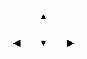 <!DOCTYPE html>
<html lang="pt-br">
<head>
  <meta charset="UTF-8" />
  <title>Corrida de Moto 3D com Obstáculos</title>
  <style>
    body {
      margin: 0;
      overflow: hidden;
    }

    canvas {
      display: block;
    }

    .controls {
      position: absolute;
      bottom: 30px;
      left: 50%;
      transform: translateX(-50%);
      display: flex;
      flex-direction: column;
      gap: 10px;
      z-index: 1;
    }

    .row {
      display: flex;
      justify-content: center;
      gap: 10px;
    }

    .arrow {
      width: 60px;
      height: 60px;
      font-size: 24px;
      font-weight: bold;
      border: none;
      background: rgba(255, 255, 255, 0.8);
      border-radius: 10px;
      cursor: pointer;
    }

    .arrow:active {
      background: rgba(255, 255, 255, 1);
    }
  </style>
</head>
<body>
  <!-- Botões -->
  <div class="controls">
    <div class="row">
      <button class="arrow" id="up">▲</button>
    </div>
    <div class="row">
      <button class="arrow" id="left">◀</button>
      <button class="arrow" id="down">▼</button>
      <button class="arrow" id="right">▶</button>
    </div>
  </div>

  <script type="module">
    import * as THREE from 'https://cdn.jsdelivr.net/npm/three@0.160.0/build/three.module.js';

    const scene = new THREE.Scene();
    scene.background = new THREE.Color(0x87ceeb);

    const camera = new THREE.PerspectiveCamera(75, window.innerWidth / window.innerHeight, 0.1, 1000);
    camera.position.set(0, 5, 10);

    const renderer = new THREE.WebGLRenderer({ antialias: true });
    renderer.setSize(window.innerWidth, window.innerHeight);
    document.body.appendChild(renderer.domElement);

    const light = new THREE.DirectionalLight(0xffffff, 1);
    light.position.set(5, 10, 10);
    scene.add(light);

    const pista = new THREE.Mesh(
      new THREE.PlaneGeometry(10, 2000),
      new THREE.MeshStandardMaterial({ color: 0x333333 })
    );
    pista.rotation.x = -Math.PI / 2;
    scene.add(pista);

    const moto = new THREE.Group();
    const corpo = new THREE.Mesh(
      new THREE.BoxGeometry(1, 0.5, 2),
      new THREE.MeshStandardMaterial({ color: 'yellow' })
    );
    corpo.position.y = 0.5;
    moto.add(corpo);

    function criarRoda(x, z) {
      const roda = new THREE.Mesh(
        new THREE.CylinderGeometry(0.3, 0.3, 0.2, 16),
        new THREE.MeshStandardMaterial({ color: 'black' })
      );
      roda.rotation.z = Math.PI / 2;
      roda.position.set(x, 0.2, z);
      return roda;
    }

    moto.add(criarRoda(-0.5, -0.8));
    moto.add(criarRoda(0.5, -0.8));
    moto.add(criarRoda(-0.5, 0.8));
    moto.add(criarRoda(0.5, 0.8));
    moto.position.set(0, 0.3, 0);
    scene.add(moto);

    // Obstáculos
    const obstaculos = [];
    const explosoes = [];
    for (let i = 20; i <= 2000; i += 40) {
      const obs = new THREE.Mesh(
        new THREE.BoxGeometry(1, 1, 1),
        new THREE.MeshStandardMaterial({ color: 'red' })
      );
      obs.position.set(Math.random() * 6 - 3, 0.5, -i);
      scene.add(obs);
      obstaculos.push(obs);
    }
    

    // Teclado
    const keys = {};
    document.addEventListener('keydown', (e) => keys[e.key] = true);
    document.addEventListener('keyup', (e) => keys[e.key] = false);

    // Botões visuais
    const held = { up: false, down: false, left: false, right: false };

    function configurarBotao(id, direcao) {
      const btn = document.getElementById(id);
      btn.addEventListener('pointerdown', () => held[direcao] = true);
      btn.addEventListener('pointerup', () => held[direcao] = false);
      btn.addEventListener('pointerleave', () => held[direcao] = false);
    }

    configurarBotao('up', 'up');
    configurarBotao('down', 'down');
    configurarBotao('left', 'left');
    configurarBotao('right', 'right');

    // Loop
    function animate() {
      requestAnimationFrame(animate);

      // Movimento contínuo para frente
      moto.position.z -= 0.3;

      // Controles manuais
      if (keys['ArrowLeft'] || held.left) moto.position.x -= 0.2;
      if (keys['ArrowRight'] || held.right) moto.position.x += 0.2;

      // Colisão com obstáculos
      for (const obs of obstaculos) {
        const dist = moto.position.distanceTo(obs.position);
        if (dist < 1.5) {
          obs.material.color.set(0x000000);
          moto.position.set(0, 0.3, 0); // reinicia posição
          break;
        }
      }

      // Câmera segue a moto
      camera.position.set(moto.position.x, 5, moto.position.z + 10);
      camera.lookAt(moto.position);

      renderer.render(scene, camera);
    }

    animate();

    // Ajuste de tela
    window.addEventListener('resize', () => {
      camera.aspect = window.innerWidth / window.innerHeight;
      camera.updateProjectionMatrix();
      renderer.setSize(window.innerWidth, window.innerHeight);
    });
  </script>
</body>
</html>